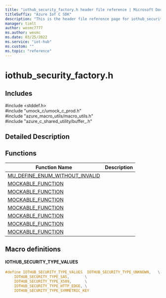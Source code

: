 ```yaml
---                             
title: "iothub_security_factory.h header file reference | Microsoft Docs" 
titleSuffix: "Azure IoT C SDK"            
description: "This is the header file reference page for iothub_security_factory.h in the Azure IoT C SDK. This SDK is used with Azure IoT Hub and Azure IoT Hub Device Provisioning Service"            
manager: timlt                 
author: wesmc7777              
ms.author: wesmc               
ms.date: 03/25/2022                    
ms.service: "iot-hub"             
ms.custom: ""                
ms.topic: "reference"        
---                            
```


# iothub_security_factory.h 

## Includes

\#include <stddef.h>  
\#include "umock_c/umock_c_prod.h"  
\#include "azure_macro_utils/macro_utils.h"  
\#include "azure_c_shared_utility/buffer_.h"  

## Detailed Description

## Functions

Function Name                  | Description                                
--------------------------------|---------------------------------------------
[MU_DEFINE_ENUM_WITHOUT_INVALID](./iothub-security-factory-h/mu-define-enum-without-invalid.md)            | 
[MOCKABLE_FUNCTION](./iothub-security-factory-h/mockable-function.md)            | 
[MOCKABLE_FUNCTION](./iothub-security-factory-h/mockable-function.md)            | 
[MOCKABLE_FUNCTION](./iothub-security-factory-h/mockable-function.md)            | 
[MOCKABLE_FUNCTION](./iothub-security-factory-h/mockable-function.md)            | 
[MOCKABLE_FUNCTION](./iothub-security-factory-h/mockable-function.md)            | 
[MOCKABLE_FUNCTION](./iothub-security-factory-h/mockable-function.md)            | 
[MOCKABLE_FUNCTION](./iothub-security-factory-h/mockable-function.md)            | 

## Macro definitions

#### IOTHUB_SECURITY_TYPE_VALUES

```C
#define IOTHUB_SECURITY_TYPE_VALUES  IOTHUB_SECURITY_TYPE_UNKNOWN,   \
    IOTHUB_SECURITY_TYPE_SAS,       \
    IOTHUB_SECURITY_TYPE_X509,      \
    IOTHUB_SECURITY_TYPE_HTTP_EDGE, \
    IOTHUB_SECURITY_TYPE_SYMMETRIC_KEY 
```

